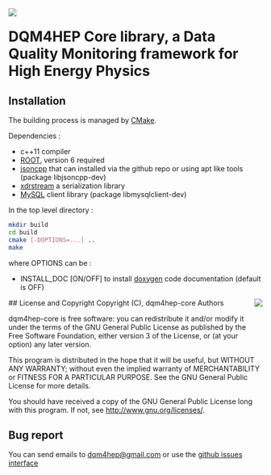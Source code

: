 <img src="https://travis-ci.org/DQM4HEP/dqm4hep-core.svg?branch=master" align="left" />

# DQM4HEP Core library, a Data Quality Monitoring framework for High Energy Physics

## Installation

The building process is managed by [CMake](http://cmake.org).

Dependencies :
- c++11 compiler
- [ROOT](https://github.com/root-project/root), version 6 required
- [jsoncpp](https://github.com/open-source-parsers/jsoncpp) that can installed via the github repo or using apt like tools (package libjsoncpp-dev)
- [xdrstream](https://github.com/dqm4hep/xdrstream) a serialization library
- [MySQL](https://www.mysql.com/fr/downloads/) client library (package libmysqlclient-dev)

In the top level directory :

```bash
mkdir build
cd build
cmake [-DOPTIONS=...] ..
make
```

where OPTIONS can be :
- INSTALL_DOC [ON/OFF] to install [doxygen](www.doxygen.org) code documentation (default is OFF)

<img src="https://www.gnu.org/graphics/gplv3-127x51.png" align="right" />
## License and Copyright
Copyright (C), dqm4hep-core Authors

dqm4hep-core is free software: you can redistribute it and/or modify it under the terms of the GNU General Public License as published by the Free Software Foundation, either version 3 of the License, or (at your option) any later version.

This program is distributed in the hope that it will be useful, but WITHOUT ANY WARRANTY; without even the implied warranty of MERCHANTABILITY or FITNESS FOR A PARTICULAR PURPOSE.  See the GNU General Public License for more details.

You should have received a copy of the GNU General Public License long with this program.  If not, see <http://www.gnu.org/licenses/>.

## Bug report

You can send emails to <dqm4hep@gmail.com>
or use the [github issues interface](https://github.Com/DQM4HEP/dqm4hep-core/issues)
